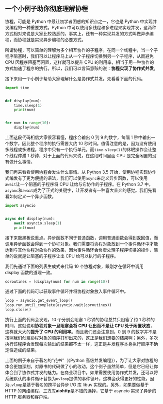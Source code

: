 ## 一个小例子助你彻底理解协程

协程，可能是 Python 中最让初学者困惑的知识点之一，它也是 Python 中实现并发编程的一种重要方式。Python 中可以使用多线程和多进程来实现并发，这两种方式相对来说是大家比较熟悉的。事实上，还有一种实现并发的方式叫做异步编程，而协程就是实现异步编程的必要方式。

所谓协程，可以简单的理解为多个相互协作的子程序。在同一个线程中，当一个子程序阻塞时，我们可以让程序马上从一个子程序切换到另一个子程序，从而避免 CPU 因程序阻塞而闲置，这样就可以提升 CPU 的利用率，相当于用一种协作的方式加速了程序的执行。所以，我们可以言简意赅的说：**协程实现了协作式并发**。

接下来用一个小例子帮助大家理解什么是协作式并发，先看看下面的代码。

```py
import time


def display(num):
    time.sleep(1)
    print(num)


for num in range(10):
    display(num)
```

上面这段代码相信大家很容看懂，程序会输出 0 到 9 的数字，每隔 1 秒中输出一个数字，因此整个程序的执行需要大约 10 秒时间。值得注意的是，因为没有使用多线程或多进程，程序中只有一个执行单元，而`time.sleep(1)`的休眠操作会让整个线程停滞 1 秒钟，对于上面的代码来说，在这段时间里面 CPU 是完全闲置的没有做什么事情。

我们再来看看使用协程会发生什么事情。从 Python 3.5 开始，使用协程实现协作式编发有了更为便捷的语法，我们可以使用`async`来定义异步函数，可以使用`await`让一个阻塞的子程序将 CPU 让给与它协作的子程序。在 Python 3.7 中，`asyanc`和`await`成为了正式的关键字，让开发者有一种喜大普奔的感觉。我们先看看如何定义一个异步函数。

```py
import asyncio


async def display(num):
    await asyncio.sleep(1)
    print(num)
```

接下来敲黑板说重点。异步函数不同于普通函数，调用普通函数会得到返回值，而调用异步函数会得到一个协程对象。我们需要将协程对象放到一个事件循环中才能达到与其他协程对象协作的效果，因为事件循环会负责处理子程序切换的操作，简单的说就是让阻塞的子程序让出 CPU 给可以执行的子程序。

我们先通过下面的列表生成式来代码 10 个协程对象，跟刚才在循环中调用 display 函数的道理一致。

```py
coroutines = [display(num) for num in range(10)]
```

通过下面的代码可以获取事件循环并将协程对象放入事件循环中。

```py
loop = asyncio.get_event_loop()
loop.run_until_complete(asyncio.wait(coroutines))
loop.close()
```

执行上面的代码会发现，10 个分别会阻塞 1 秒钟的协程总共只阻塞了约 1 秒种的时间，这就说明**协程对象一旦阻塞会将 CPU 让出而不是让 CPU 处于闲置状态**，这样就大大的**提升了 CPU 的利用率**。而且我们还会注意到，0 到 9 的数字并不是按照我们创建协程对象的顺序打印出来的，这正是我们想要的结果啊；另外，多次执行该程序会发现每次输出的结果都不太一样，这正是并发程序本身执行顺序不确定性造成的结果。

上面的例子来自于著名的“花书”（《Python 高级并发编程》），为了让大家对协程的体会更加深刻，对原书的代码做了小的改动，这个例子虽然简单，但是它已经让你体会到了协作式并发的魅力。在商业项目中，如果需要使用协作式并发，还可以将系统默认的事件循环替换为`uvloop`提供的事件循环，这样会获得更好的性能，因为`uvloop`是基于著名的跨平台异步 I/O 库 libuv 实现的。另外，如果要做基于 HTTP 的网络编程，三方库**aiohttp**是不错的选择，它基于 asyncio 实现了异步的 HTTP 服务器和客户端。
